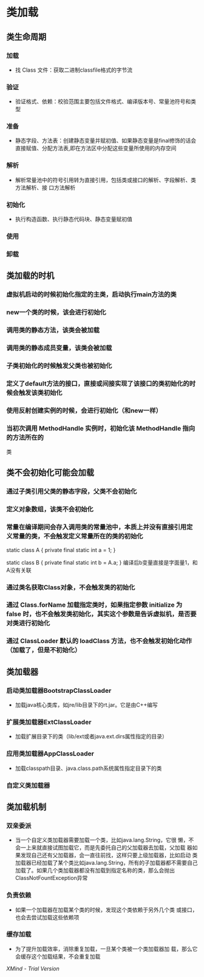 # 类加载

## 类生命周期

### 加载

- 找 Class 文件：获取二进制classfile格式的字节流

### 验证

- 验证格式、依赖：校验范围主要包括文件格式、编译版本号、常量池符号和类型

### 准备

- 静态字段、方法表：创建静态变量并赋初值、如果静态变量是final修饰的话会直接赋值、分配方法表,即在方法区中分配这些变量所使用的内存空间

### 解析

- 解析常量池中的符号引用转为直接引用，包括类或接口的解析、字段解析、类方法解析、接 口方法解析

### 初始化

- 执行构造函数、执行静态代码块、静态变量赋初值

### 使用

### 卸载

## 类加载的时机

### 虚拟机启动的时候初始化指定的主类，启动执行main方法的类

### new一个类的时候，该会进行初始化

### 调用类的静态方法，该类会被加载

### 调用类的静态成员变量，该类会被加载

### 子类初始化的时候触发父类也被初始化

### 定义了default方法的接口，直接或间接实现了该接口的类初始化的时候会触发该类初始化

### 使用反射创建实例的时候，会进行初始化（和new一样）

### 当初次调用 MethodHandle 实例时，初始化该 MethodHandle 指向的方法所在的
类

## 类不会初始化可能会加载

### 通过子类引用父类的静态字段，父类不会初始化

### 定义对象数组，该类不会初始化

### 常量在编译期间会存入调用类的常量池中，本质上并没有直接引用定义常量的类，不会触发定义常量所在的类的初始化

static class A {
    private final static int a = 1;
}

static class B {
    private final static int b = A.a;
}
编译后b变量直接是字面量1，和A没有关联

### 通过类名获取Class对象，不会触发类的初始化

### 通过 Class.forName 加载指定类时，如果指定参数 initialize 为 false 时，也不会触发类初始化，其实这个参数是告诉虚拟机，是否要对类进行初始化

### 通过 ClassLoader 默认的 loadClass 方法，也不会触发初始化动作（加载了，但是不初始化）

## 类加载器

### 启动类加载器BootstrapClassLoader

- 加载java核心类库，如jre/lib目录下的rt.jar。它是由C++编写

### 扩展类加载器ExtClassLoader

- 加载扩展目录下的类（lib/ext或者java.ext.dirs属性指定的目录）

### 应用类加载器AppClassLoader

- 加载classpath目录、java.class.path系统属性指定目录下的类

### 自定义类加载器

## 类加载机制

### 双亲委派

- 当一个自定义类加载器需要加载一个类，比如java.lang.String，它很 懒，不会一上来就直接试图加载它，而是先委托自己的父加载器去加载，父加载 器如果发现自己还有父加载器，会一直往前找，这样只要上级加载器，比如启动 类加载器已经加载了某个类比如java.lang.String，所有的子加载器都不需要自己 加载了。如果几个类加载器都没有加载到指定名称的类，那么会抛出 ClassNotFountException异常

### 负责依赖

- 如果一个加载器在加载某个类的时候，发现这个类依赖于另外几个类 或接口，也会去尝试加载这些依赖项

### 缓存加载

- 为了提升加载效率，消除重复加载，一旦某个类被一个类加载器加 载，那么它会缓存这个加载结果，不会重复加载

*XMind - Trial Version*